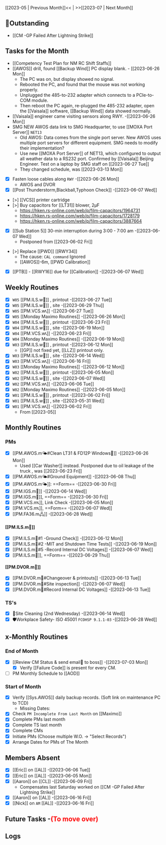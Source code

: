 [[2023-05 | Previous Month]]<< | >>[[2023-07 | Next Month]]
## 📌Outstanding
- [[CM -GP Failed After Lightning Strike]]
## Tasks for the Month
- [[Competency Test Plan for NM RC Shift Staffs]]
-   [[AWOS]] drill, found [[Backup Wind]] PC display blank. - [[2023-06-26 Mon]]
	-   The PC was on, but display showed no signal.
	-   Rebooted the PC, and found that the mouse was not working properly.
	-   Unplugged the 485-to-232 adapter which connects to a PCIe-to-COM module.
	-   Then reboot the PC again, re-plugged the 485-232 adapter, open the [[Vaisala]] software, [[Backup Wind]] data showed normally.
-   [[Vaisala]] engineer came visiting sensors along RWY. -[[2023-06-26 Mon]]
- SMG NEW AWOS data link to SMG Headquarter, to use [[MOXA Port Server]] `NET13` 
	-   Old AWOS: Data comes from the single port server. New AWOS uses multiple port servers for different equipment. SMG needs to modify their implementation?
	-   Use new [[MOXA Port Server]] of NET13, which configured to output all weather data to a RS232 port. Confirmed by [[Vaisala]] Beijing Engineer. Test on a laptop by SMG staff on [[2023-06-27 Tue]]
	-   They changed schedule, was [[2023-03-13 Mon]]
- [x] Fasten loose cables along `RWY` -[[2023-06-26 Mon]]
	- AWOS and DVOR
- [x] [[Post Thunderstorm,Blackball,Typhoon Check]] -[[2023-06-07 Wed]]
- [>] [[VCS]] printer cartridge 
- [>] Buy capacitors for [[LT31]] blower, 2μF
	- https://hken.rs-online.com/web/p/film-capacitors/1964731
	- https://hken.rs-online.com/web/p/film-capacitors/1728179
	- https://hken.rs-online.com/web/p/film-capacitors/3887664
- [x] [[Sub Station 5]] 30-min interruption during 3:00 - 7:00 am -[[2023-06-07 Wed]]
	- Postponed from [[2023-06-02 Fri]]
- [>] Replace [[PWD]] [[RWY34]]
	- The cause: `CAL command` Ignored
	-   [[AWOS]]-6m, [[PWD Calibration]]
- [x] [[PTB]] - [[RWY16]] due for [[Calibration]] -[[2023-06-07 Wed]]
## Weekly Routines
- [x] `W05` [[PM.ILS.w🛬]] , printout -[[2023-06-27 Tue]]
- [x] `W05` [[PM.ILS.w🛬]] , site -[[2023-06-29 Thu]]
- [x] `W05` [[PM.VCS.w📞]] -[[2023-06-27 Tue]]
- [x] `W05` [[Monday Maximo Routines]] -[[2023-06-26 Mon]]
- [x] `W04` [[PM.ILS.w🛬]] , printout -[[2023-06-23 Fri]]
- [x] `W04` [[PM.ILS.w🛬]] , site -[[2023-06-19 Mon]]
- [x] `W04` [[PM.VCS.w📞]] -[[2023-06-23 Fri]]
- [x] `W04` [[Monday Maximo Routines]] -[[2023-06-19 Mon]]
- [x] `W03` [[PM.ILS.w🛬]] , printout -[[2023-06-12 Mon]]
	- [[GP]] not fixed yet, [[LLZ]] printout only.
- [x] `W03` [[PM.ILS.w🛬]] , site -[[2023-06-14 Wed]]
- [x] `W03` [[PM.VCS.w📞]] -[[2023-06-16 Fri]]
- [x] `W03` [[Monday Maximo Routines]] -[[2023-06-12 Mon]]
- [x] `W02` [[PM.ILS.w🛬]] , printout -[[2023-06-05 Mon]]
- [x] `W02` [[PM.ILS.w🛬]] , site -[[2023-06-07 Wed]]
- [x] `W02` [[PM.VCS.w📞]] -[[2023-06-06 Tue]]
- [x] `W02` [[Monday Maximo Routines]] -[[2023-06-05 Mon]]
- [x] `W01` [[PM.ILS.w🛬]] , printout -[[2023-06-02 Fri]]
- [x] `W01` [[PM.ILS.w🛬]] , site -[[2023-05-31 Wed]]
- [x] `W01` [[PM.VCS.w📞]] -[[2023-06-02 Fri]]
	- From [[2023-05]]
## Monthly Routines
### PMs
- [x] [[PM.AWOS.m🌤️#Clean LT31 & FD12P Windows🚚]] -[[2023-06-26 Mon]]
	- Used [[Car Washer]] instead. Postponed due to oil leakage of the truck , was [[2023-06-23 Fri]]
- [x] [[PM.AWOS.m🌤️#Ground Equipment]] -[[2023-06-08 Thu]]
- [x] [[PM.AWOS.m🌤️]]:  ==Form== -[[2023-06-30 Fri]]
- [x] [[PM.IGS.m🛫]] -[[2023-06-14 Wed]]
- [x] [[PM.IGS.m🛫]], ==Form== -[[2023-06-30 Fri]]
- [x] [[PM.VCS.m📞]], Link Check -[[2023-06-05 Mon]]
- [x] [[PM.VCS.m📞]], ==Form== -[[2023-06-07 Wed]]
- [x] [[PM.FA36.m🖧]] -[[2023-06-28 Wed]]
#### [[PM.ILS.m🛬]]
- [x] [[PM.ILS.m🛬#1 -Ground Check]] -[[2023-06-12 Mon]]
- [x] [[PM.ILS.m🛬#2 -MIT and Shutdown Time Tests]] -[[2023-06-19 Mon]]
- [x] [[PM.ILS.m🛬#5 -Record Internal DC Voltages]] -[[2023-06-07 Wed]]
- [x] [[PM.ILS.m🛬]],  ==Form== -[[2023-06-29 Thu]]
#### [[PM.DVOR.m🧭]]
- [x] [[PM.DVOR.m🧭#Changeover & printouts]] -[[2023-06-13 Tue]]
- [x] [[PM.DVOR.m🧭#Site inspection]] -[[2023-06-07 Wed]]
- [x] [[PM.DVOR.m🧭#Record Internal DC Voltages]] -[[2023-06-13 Tue]]
### TS's
- [x] 🧹Site Cleaning (2nd Wednesday) -[[2023-06-14 Wed]]
- [x] 🛡️Workplace Safety- ISO 45001 `FCOHSP 9.1.1-03` -[[2023-06-28 Wed]]
## x-Monthly Routines
### End of Month
- [x] [[Review CM Status & send email📧 to boss]] -[[2023-07-03 Mon]]
	- [x] Verify [[Failure Code]] is present for every CM.
- [ ] PM Monthly Schedule to [[AOD]]
### Start of Month
- [x] Verify [[Sys.AWOS]] daily backup records. (Soft link on maintenance PC to TCD)
	- Missing Dates: 
- [x] Check `PM Incomplete From Last Month` on [[Maximo]]
- [x] Complete PMs last month
- [x] Complete TS last month
- [x] Complete CMs
- [x] Initiate PMs (Choose multiple W.O. -> "Select Records")
- [x] Arrange Dates for PMs of The Month
## Members Absent
- [x] [[Eric]] on [[AL]] -[[2023-06-06 Tue]]
- [x] [[Eric]] on [[AL]] -[[2023-06-05 Mon]]
- [x] [[Aaron]] on [[CL]] -[[2023-06-09 Fri]]
	- Compensates last Saturday worked on [[CM -GP Failed After Lightning Strike]]
- [x] [[Aaron]] on [[AL]] -[[2023-06-16 Fri]]
- [x] [[Nick]] on `AM` [[AL]] -[[2023-06-16 Fri]]
## Future Tasks -<span style='color: red'>(To move over)</span>
## Logs
